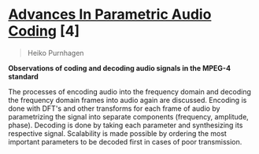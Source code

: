 # [Advances In Parametric Audio Coding](ftp://130.75.31.71/pub/papers/1999/WASPAA99-HP.pdf) [4]

> Heiko Purnhagen

**Observations of coding and decoding audio signals in the MPEG-4 standard**

The processes of encoding audio into the frequency domain and decoding the frequency domain frames into audio again are discussed. Encoding is done with DFT's and other transforms for each frame of audio by parametrizing the signal into separate components (frequency, amplitude, phase). Decoding is done by taking each parameter and synthesizing its respective signal. Scalability is made possible by ordering the most important parameters to be decoded first in cases of poor transmission.
